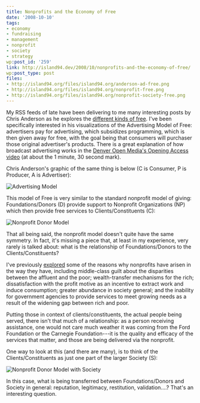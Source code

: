 ```yaml
---
title: Nonprofits and the Economy of Free
date: '2008-10-10'
tags:
- economy
- fundraising
- management
- nonprofit
- society
- strategy
wp:post_id: '259'
link: http://island94.dev/2008/10/nonprofits-and-the-economy-of-free/
wp:post_type: post
files:
- http://island94.org/files/island94.org/anderson-ad-free.png
- http://island94.org/files/island94.org/nonprofit-free.png
- http://island94.org/files/island94.org/nonprofit-society-free.png
---
```


My RSS feeds of late have been delivering to me many interesting posts by Chris Anderson as he explores the [different kinds of free](http://www.longtail.com/the_long_tail/2008/09/revised-the-fou.html). I've been specifically interested in his visualizations of the Advertising Model of Free: advertisers pay for advertising, which subsidizes programming, which is then given away for free, with the goal being that consumers will purchaser those original advertiser's products. There is a great explanation of how broadcast advertising works in the [Denver Open Media's Opening Access video](http://video.google.com/videoplay?docid=4708457008927095699&hl=en) (at about the 1 minute, 30 second mark).

Chris Anderson's graphic of the same thing is below (C is Consumer, P is Producer, A is Advertiser):

![Advertising Model](http://island94.org/files/island94.org/anderson-ad-free.png)

This model of Free is very similar to the standard nonprofit model of giving: Foundations/Donors (D) provide support to Nonprofit Organizations (NP) which then provide free services to Clients/Constituents (C):

![Nonprofit Donor Model](http://island94.org/files/island94.org/nonprofit-free.png)

That all being said, the nonprofit model doesn't quite have the same symmetry. In fact, it's missing a piece that, at least in my experience, very rarely is talked about: what is the relationship of Foundations/Donors to the Clients/Constituents?

I've previously [explored](http://island94.org/node/253) some of the reasons why nonprofits have arisen in the way they have, including middle-class guilt about the disparities between the affluent and the poor; wealth-transfer mechanisms for the rich; dissatisfaction with the profit motive as an incentive to extract work and induce consumption; greater abundance in society general; and the inability for government agencies to provide services to meet growing needs as a result of the widening gap between rich and poor.

Putting those in context of clients/constituents, the actual people being served, there isn't that much of a relationship: as a person receiving assistance, one would not care much weather it was coming from the Ford Foundation or the Carnegie Foundation---it is the quality and efficacy of the services that matter, and those are being delivered via the nonprofit.

One way to look at this (and there are many), is to think of the Clients/Constituents as just one part of the larger Society (S):

![Nonprofit Donor Model with Society](http://island94.org/files/island94.org/nonprofit-society-free.png)

In this case, what is being transferred between Foundations/Donors and Society in general: reputation, legitimacy, restitution, validation....? That's an interesting question.